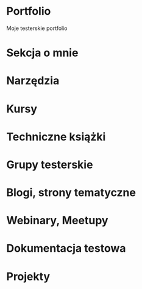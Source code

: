 # Portfolio
Moje testerskie portfolio
# Sekcja o mnie

# Narzędzia

# Kursy

# Techniczne książki

# Grupy testerskie

# Blogi, strony tematyczne

# Webinary, Meetupy

# Dokumentacja testowa

# Projekty

